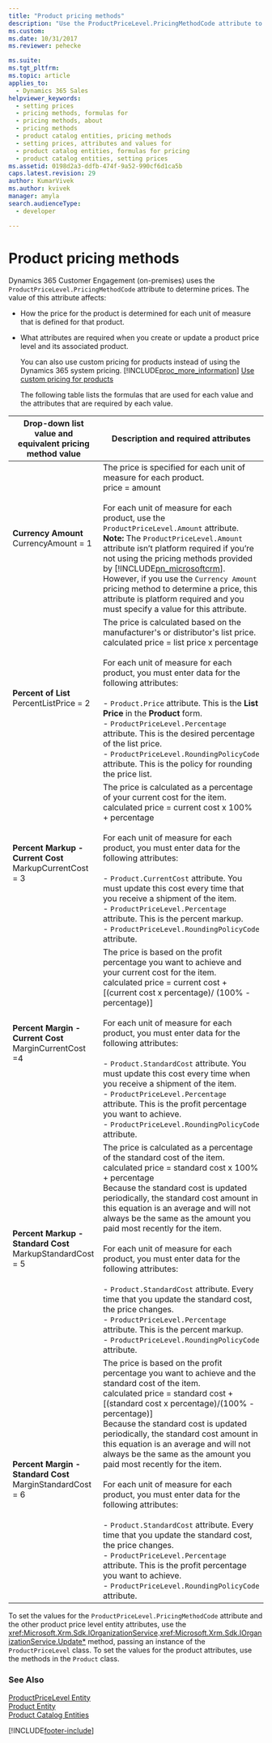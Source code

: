 ```yaml
---
title: "Product pricing methods"
description: "Use the ProductPriceLevel.PricingMethodCode attribute to determine product prices."
ms.custom: 
ms.date: 10/31/2017
ms.reviewer: pehecke

ms.suite: 
ms.tgt_pltfrm: 
ms.topic: article
applies_to: 
  - Dynamics 365 Sales
helpviewer_keywords: 
  - setting prices
  - pricing methods, formulas for
  - pricing methods, about
  - pricing methods
  - product catalog entities, pricing methods
  - setting prices, attributes and values for
  - product catalog entities, formulas for pricing
  - product catalog entities, setting prices
ms.assetid: 0198d2a3-ddfb-474f-9a52-990cf6d1ca5b
caps.latest.revision: 29
author: KumarVivek
ms.author: kvivek
manager: amyla
search.audienceType: 
  - developer

---
```

# Product pricing methods

Dynamics 365 Customer Engagement (on-premises) uses the `ProductPriceLevel.PricingMethodCode` attribute to determine prices. The value of this attribute affects:  
  
- How the price for the product is determined for each unit of measure that is defined for that product.  
  
- What attributes are required when you create or update a product price level and its associated product.  
  
  You can also use custom pricing for products instead of using the Dynamics 365 system pricing. [!INCLUDE[proc_more_information](../../includes/proc-more-information.md)] [Use custom pricing for products](use-custom-pricing-products.md)  
  
  The following table lists the formulas that are used for each value and the attributes that are required by each value.  
  
|    Drop-down list value and equivalent pricing method value     |                                                                                                                                                                                                                                                                                                                                                                              Description and required attributes                                                                                                                                                                                                                                                                                                                                                                               |
|-----------------------------------------------------------------|------------------------------------------------------------------------------------------------------------------------------------------------------------------------------------------------------------------------------------------------------------------------------------------------------------------------------------------------------------------------------------------------------------------------------------------------------------------------------------------------------------------------------------------------------------------------------------------------------------------------------------------------------------------------------------------------------------------------------------------------------------------------------------------------|
|          **Currency Amount** <br />CurrencyAmount = 1           |                                                                                                                  The price is specified for each unit of measure for each product. <br />price = amount<br /><br /> For each unit of measure for each product, use the `ProductPriceLevel.Amount` attribute. **Note:**  The `ProductPriceLevel.Amount` attribute isn’t platform required if you’re not using the pricing methods provided by [!INCLUDE[pn_microsoftcrm](../../includes/pn-microsoftcrm.md)]. However, if you use the `Currency Amount` pricing method to determine a price, this attribute is platform required and you must specify a value for this attribute.                                                                                                                  |
|         **Percent of List** <br />PercentListPrice = 2          |                                                                                                                   The price is calculated based on the manufacturer's or distributor's list price. <br />calculated price = list price x percentage<br /><br /> For each unit of measure for each product, you must enter data for the following attributes:<br /><br /> -   `Product.Price` attribute. This is the **List Price** in the **Product** form.<br />-   `ProductPriceLevel.Percentage` attribute. This is the desired percentage of the list price.<br />-   `ProductPriceLevel.RoundingPolicyCode` attribute. This is the policy for rounding the price list.                                                                                                                    |
|  **Percent Markup - Current Cost** <br />MarkupCurrentCost = 3  |                                                                                                                                     The price is calculated as a percentage of your current cost for the item. <br />calculated price = current cost x 100% + percentage<br /><br /> For each unit of measure for each product, you must enter data for the following attributes:<br /><br /> -   `Product.CurrentCost` attribute. You must update this cost every time that you receive a shipment of the item.<br />-   `ProductPriceLevel.Percentage` attribute. This is the percent markup.<br />-   `ProductPriceLevel.RoundingPolicyCode` attribute.                                                                                                                                     |
|  **Percent Margin - Current Cost** <br />MarginCurrentCost =4   |                                                                                            The price is based on the profit percentage you want to achieve and your current cost for the item. <br />calculated price = current cost + [(current cost x percentage)/ (100% - percentage)]<br /><br /> For each unit of measure for each product, you must enter data for the following attributes:<br /><br /> -   `Product.StandardCost` attribute. You must update this cost every time when you receive a shipment of the item.<br />-   `ProductPriceLevel.Percentage` attribute. This is the profit percentage you want to achieve.<br />-   `ProductPriceLevel.RoundingPolicyCode` attribute.                                                                                            |
| **Percent Markup - Standard Cost** <br />MarkupStandardCost = 5 |                                         The price is calculated as a percentage of the standard cost of the item. <br />calculated price = standard cost x 100% + percentage <br />Because the standard cost is updated periodically, the standard cost amount in this equation is an average and will not always be the same as the amount you paid most recently for the item.<br /><br /> For each unit of measure for each product, you must enter data for the following attributes:<br /><br /> -   `Product.StandardCost` attribute. Every time that you update the standard cost, the price changes.<br />-   `ProductPriceLevel.Percentage` attribute. This is the percent markup.<br />-   `ProductPriceLevel.RoundingPolicyCode` attribute.                                         |
| **Percent Margin - Standard Cost** <br />MarginStandardCost = 6 | The price is based on the profit percentage you want to achieve and the standard cost of the item. <br />calculated price = standard cost + [(standard cost x percentage)/(100% - percentage)]<br />Because the standard cost is updated periodically, the standard cost amount in this equation is an average and will not always be the same as the amount you paid most recently for the item.<br /><br /> For each unit of measure for each product, you must enter data for the following attributes:<br /><br /> -   `Product.StandardCost` attribute. Every time that you update the standard cost, the price changes.<br />-   `ProductPriceLevel.Percentage` attribute. This is the profit percentage you want to achieve.<br />-   `ProductPriceLevel.RoundingPolicyCode` attribute. |
  
 To set the values for the `ProductPriceLevel.PricingMethodCode` attribute and the other product price level entity attributes, use the <xref:Microsoft.Xrm.Sdk.IOrganizationService>.<xref:Microsoft.Xrm.Sdk.IOrganizationService.Update*> method, passing an instance of the `ProductPriceLevel` class. To set the values for the product attributes, use the methods in the `Product` class.  
  
### See Also  
 [ProductPriceLevel Entity](entities/productpricelevel.md)   
 [Product Entity](entities/product.md)   
 [Product Catalog Entities](product-catalog-entities.md)


[!INCLUDE[footer-include](../../includes/footer-banner.md)]